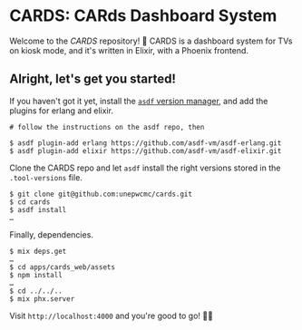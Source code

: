 # CARDS: CARds Dashboard System

Welcome to the *CARDS* repository! 👋 CARDS is a dashboard system for TVs on kiosk mode,
and it's written in Elixir, with a Phoenix frontend.

## Alright, let's get you started!

If you haven't got it yet, install the [`asdf` version manager](https://github.com/asdf-vm/asdf),
and add the plugins for erlang and elixir.

```
# follow the instructions on the asdf repo, then

$ asdf plugin-add erlang https://github.com/asdf-vm/asdf-erlang.git
$ asdf plugin-add elixir https://github.com/asdf-vm/asdf-elixir.git
```

Clone the CARDS repo and let `asdf` install the right versions stored in the `.tool-versions` file.

```
$ git clone git@github.com:unepwcmc/cards.git
$ cd cards
$ asdf install
…
```

Finally, dependencies.

```
$ mix deps.get
…
$ cd apps/cards_web/assets
$ npm install
…
$ cd ../../..
$ mix phx.server
```

Visit `http://localhost:4000` and you're good to go! 🎉🚀
